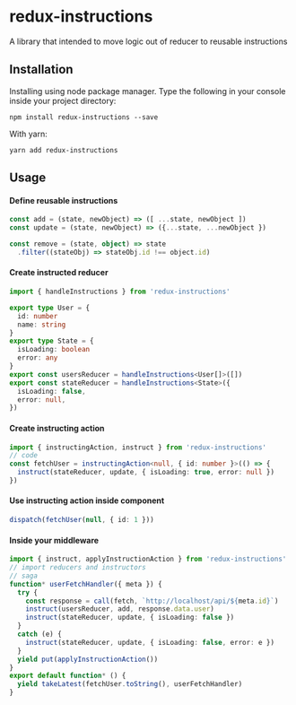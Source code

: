 # redux-instructions
A library that intended to move logic out of reducer to reusable instructions

## Installation
Installing using node package manager. Type the following in your console inside your project directory:
```
npm install redux-instructions --save
```
With yarn:
```
yarn add redux-instructions
```

## Usage
#### Define reusable instructions
```typescript
const add = (state, newObject) => ([ ...state, newObject ])
const update = (state, newObject) => ({...state, ...newObject })

const remove = (state, object) => state
  .filter((stateObj) => stateObj.id !== object.id)
```
#### Create instructed reducer
```typescript
import { handleInstructions } from 'redux-instructions'

export type User = {
  id: number
  name: string
}
export type State = {
  isLoading: boolean
  error: any
}
export const usersReducer = handleInstructions<User[]>([])
export const stateReducer = handleInstructions<State>({
  isLoading: false,
  error: null,
})
```
#### Create instructing action
```typescript
import { instructingAction, instruct } from 'redux-instructions'
// code
const fetchUser = instructingAction<null, { id: number }>(() => {
  instruct(stateReducer, update, { isLoading: true, error: null })
})
```
#### Use instructing action inside component
```typescript
dispatch(fetchUser(null, { id: 1 }))
```
#### Inside your middleware
```typescript
import { instruct, applyInstructionAction } from 'redux-instructions'
// import reducers and instructors
// saga
function* userFetchHandler({ meta }) {
  try {
    const response = call(fetch, `http://localhost/api/${meta.id}`)
    instruct(usersReducer, add, response.data.user)
    instruct(stateReducer, update, { isLoading: false })    
  }
  catch (e) {
    instruct(stateReducer, update, { isLoading: false, error: e })    
  }
  yield put(applyInstructionAction())
}
export default function* () {
  yield takeLatest(fetchUser.toString(), userFetchHandler)
}
```